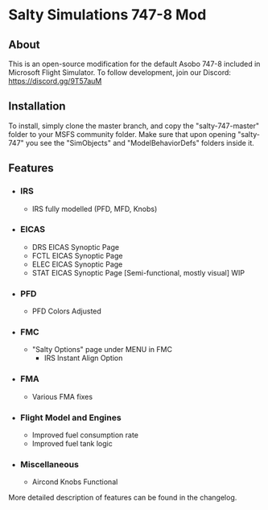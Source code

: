 # Salty Simulations 747-8 Mod

<b><h2>About</h2></b>
This is an open-source modification for the default Asobo 747-8 included in Microsoft Flight Simulator. To follow development, join our Discord: https://discord.gg/9T57auM

<b><h2>Installation</h2></b>
To install, simply clone the master branch, and copy the "salty-747-master" folder to your MSFS community folder. Make sure that upon opening "salty-747" you see the "SimObjects" and "ModelBehaviorDefs" folders inside it.

## Features
* ### IRS
  * IRS fully modelled (PFD, MFD, Knobs)
* ### EICAS
  * DRS EICAS Synoptic Page
  * FCTL EICAS Synoptic Page
  * ELEC EICAS Synoptic Page
  * STAT EICAS Synoptic Page [Semi-functional, mostly visual] WIP
* ### PFD
  * PFD Colors Adjusted
* ### FMC
  * "Salty Options" page under MENU in FMC
    * IRS Instant Align Option
* ### FMA
  * Various FMA fixes
* ### Flight Model and Engines
  * Improved fuel consumption rate
  * Improved fuel tank logic
* ### Miscellaneous
  * Aircond Knobs Functional
  
More detailed description of features can be found in the changelog.
